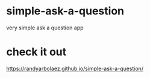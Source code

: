# simple-ask-a-question
very simple ask a question app
# check it out
https://randyarbolaez.github.io/simple-ask-a-question/
